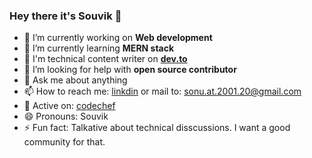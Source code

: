 ### Hey there it's Souvik 👋
 

- 🔭 I’m currently working on <b> Web development </b>
- 🌱 I’m currently learning <b> MERN stack </b>
- 📝 I'm technical content writer on <a href="dev.to/8bitsouvik"> <b>dev.to</b> </a>
- 🤔 I’m looking for help with <b> open source contributor </b>
- 💬 Ask me about anything
- 📫 How to reach me: <a href="https://www.linkedin.com/in/souvik-mandal-0761b2202">linkdin</a> or mail to: sonu.at.2001.20@gmail.com
- 👯 Active on: <a href="">codechef</a>
- 😄 Pronouns:  Souvik
- ⚡ Fun fact: Talkative about technical disscussions.  I want a good community for that.
